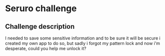 # Seruro challenge

## Challenge description

I needed to save some sensitive information and to be sure it will be secure i created my own app to do so, but sadly i forgot my pattern lock and now i'm desperate, could you help me unlock it?
